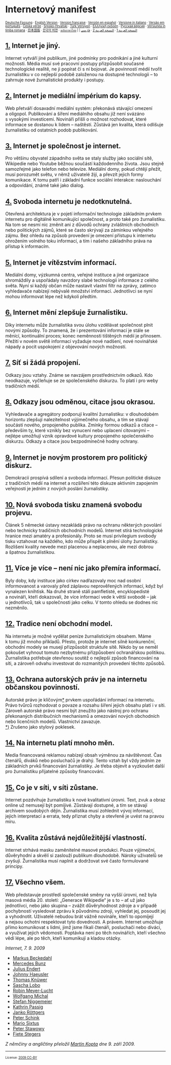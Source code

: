 # Internetový manifest

<small><small>[Deutsche Fassung] · [English Version] · [Version française] · [Versión en español] · [Versione in italiano] · [Versão em português] · [Česká verze] · [Srpsko-Hrvatski] · [Türk Versiyon] · [Ελληνική έκδοση] · [Русская версия] · [Versiunea in limba romana] · [日本語版] · [한국어 버젼] · [ฉบับภาษาไทย] | | [النسخة العربية 1] · [النسخة العربية 2] · [فارسی]</small></small>

<a name="art-1" id="art-1"></a>
## [1.] Internet je jiný.

Internet vytváří jiné publikum, jiné podmínky pro podnikání a jiné kulturní možnosti. Média musí své pracovní postupy přizpůsobit současné technologické realitě, ne ji popírat či s ní bojovat. Je povinností médií tvořit žurnalistiku v co nejlepší podobě založenou na dostupné technologii – to zahrnuje nové žurnalistické produkty i postupy.

<a name="art-2" id="art-2"></a>
## [2.] Internet je mediální impérium do kapsy.

Web přetváří dosavadní mediální systém: překonává stávající omezení a oligopol. Publikování a šíření mediálního obsahu již není svázáno s vysokými investicemi. Novináři přišli o možnost rozhodovat, které informace se dostanou k lidem – naštěstí. Zůstává jen kvalita, která odlišuje žurnalistiku od ostatních podob publikování.

<a name="art-3" id="art-3"></a>
## [3.] Internet je společnost je internet.

Pro většinu obyvatel západního světa se staly služby jako sociální sítě, Wikipedie nebo Youtube běžnou součástí každodenního života. Jsou stejně samozřejmé jako telefon nebo televize. Mediální domy, pokud chtějí přežít, musí porozumět světu, v němž uživatelé žijí, a převzít jejich formy komunikace. K tomu patří i základní funkce sociální interakce: naslouchání a odpovídání, známé také jako dialog.

<a name="art-4" id="art-4"></a>
## [4.] Svoboda internetu je nedotknutelná.

Otevřená architektura je v pojetí informační technologie základním prvkem internetu pro digitálně komunikující společnost, a proto také pro žurnalistiku. Na tom se nesmí nic změnit ani z důvodů ochrany zvláštních obchodních nebo politických zájmů, které se často skrývají za záminkou veřejného zájmu. Bez ohledu na způsob provedení je omezení přístupu k internetu ohrožením volného toku informací, a tím i našeho základního práva na přístup k informacím.

<a name="art-5" id="art-5"></a>
## [5.] Internet je vítězstvím informací.

Mediální domy, výzkumná centra, veřejné instituce a jiné organizace shromáždily a uspořádaly navzdory slabé technologii informace z celého světa. Nyní si každý občan může nastavit vlastní filtr na zprávy, zatímco vyhledavače nabízejí nebývalé množství informací. Jednotlivci se nyní mohou informovat lépe než kdykoli předtím.

<a name="art-6" id="art-6"></a>
## [6.] Internet mění zlepšuje žurnalistiku.

Díky internetu může žurnalistika svou úlohu vzdělávat společnost plnit novými způsoby. To znamená, že i prezentování informací je stále se měnící, kontinuální proces; konec neměnnosti tištěných médií je přínosem. Přežití v novém světě informací vyžaduje nové nadšení, nové novinářské nápady a pocit uspokojení z objevování nových možností.

<a name="art-7" id="art-7"></a>
## [7.] Síť si žádá propojení.

Odkazy jsou vztahy. Známe se navzájem prostřednictvím odkazů. Kdo neodkazuje, vyčleňuje se ze společenského diskurzu. To platí i pro weby tradičních médií.

<a name="art-8" id="art-8"></a>
## [8.] Odkazy jsou odměnou, citace jsou okrasou.

Vyhledavače a agregátory podporují kvalitní žurnalistiku: v dlouhodobém horizontu zlepšují nalezitelnost výjimečného obsahu, a tím se stávají součástí nového, propojeného publika. Zmínky formou odkazů a citace – především ty, které vznikly bez vynucení nebo uplacení citovanými – nejlépe umožňují vznik opravdové kultury propojeného společenského diskurzu. Odkazy a citace jsou bezpodmínečně hodny ochrany.

<a name="art-9" id="art-9"></a>
## [9.] Internet je novým prostorem pro politický diskurz.

Demokracii prospívá sdílení a svoboda informací. Přesun politické diskuze z tradičních médií na internet a rozšíření této diskuze aktivním zapojením veřejnosti je jedním z nových poslání žurnalistiky.

<a name="art-10" id="art-10"></a>
## [10.] Nová svoboda tisku znamená svobodu projevu.

Článek 5 německé ústavy nezakládá právo na ochranu některých povolání nebo technicky tradičních obchodních modelů. Internet stírá technologické hranice mezi amatéry a profesionály. Proto se musí privilegium svobody tisku vztahovat na každého, kdo může přispět k plnění úlohy žurnalistiky. Rozlišení kvality nevede mezi placenou a neplacenou, ale mezi dobrou a špatnou žurnalistikou.

<a name="art-11" id="art-11"></a>
## [11.] Více je více – není nic jako přemíra informací.

Byly doby, kdy instituce jako církev nadřazovaly moc nad osobní informovanost a varovaly před záplavou neprověřených informací, když byl vynalezen knihtisk. Na druhé straně stáli pamfletisté, encyklopedisté a novináři, kteří dokazovali, že více informací vede k větší svobodě – jak u jednotlivců, tak u společnosti jako celku. V tomto ohledu se dodnes nic nezměnilo.

<a name="art-12" id="art-12"></a>
## [12.] Tradice není obchodní model.

Na internetu je možné vydělat peníze žurnalistickým obsahem. Máme k tomu již mnoho příkladů. Přesto, protože je internet silně konkurenční, obchodní modely se musejí přizpůsobit struktuře sítě. Nikdo by se neměl pokoušet vyhnout tomuto nezbytnému přizpůsobení ochranářskou politikou. Žurnalistika potřebuje otevřenou soutěž o nejlepší způsob financování na síti, a zároveň odvahu investovat do rozmanitých provedení těchto způsobů.

<a name="art-13" id="art-13"></a>
## [13.] Ochrana autorských práv je na internetu občanskou povinností.

Autorské právo je klíčovým[\*] prvkem uspořádání informací na internetu. Právo tvůrců rozhodovat o povaze a rozsahu šíření jejich obsahu platí i v síti. Zároveň autorské právo nesmí být zneužito jako nástroj pro ochranu překonaných distribučních mechanismů a omezování nových obchodních nebo licenčních modelů. Vlastnictví zavazuje.  
[\*)] Zrušeno jako stylový poklesek.

<a name="art-14" id="art-14"></a>
## [14.] Na internetu platí mnoho měn.

Media financovaná reklamou nabízejí obsah výměnou za návštěvnost. Čas čtenářů, diváků nebo posluchačů je drahý. Tento vztah byl vždy jedním ze základních prvků financování žurnalistiky. Je třeba objevit a vyzkoušet další pro žurnalistiku přijatelné způsoby financování.

<a name="art-15" id="art-15"></a>
## [15.] Co je v síti, v síti zůstane.

Internet pozdvihuje žurnalistiku k nové kvalitativní úrovni. Text, zvuk a obraz online už nemusejí být pomíjivé. Zůstávají dostupné, a tím se stávají archivem soudobých dějin. Žurnalistika musí zohlednit vývoj informací, jejich interpretací a errata, tedy přiznat chyby a otevřeně je uvést na pravou míru.

<a name="art-16" id="art-16"></a>
## [16.] Kvalita zůstává nejdůležitější vlastností.

Internet strhává masku zaměnitelné masové produkci. Pouze výjimeční, důvěryhodní a skvělí si zaslouží publikum dlouhodobě. Nároky uživatelů se zvyšují. Žurnalistika musí naplnit a dodržovat své často formulované principy.

<a name="art-17" id="art-17"></a>
## [17.] Všechno všem.

Web představuje prostředí společenské směny na vyšší úrovni, než byla masová média 20. století: „Generace Wikipedie“ je s to – ať už jako jednotlivci, nebo jako skupina – zvážit důvěryhodnost zdroje a v případě pochybností vysledovat zprávu k původnímu zdroji, vyhledat jej, posoudit jej a vyhodnotit. Uživatelé nebudou brát vážně novináře, kteří to opomíjejí a nejsou ochotni respektovat tyto dovednosti. A právem. Internet umožňuje přímo komunikovat s lidmi, jimž jsme říkali čtenáři, posluchači nebo diváci, a využívat jejich vědomosti. Poptávka není po těch novinářích, kteří všechno vědí lépe, ale po těch, kteří komunikují a kladou otázky.

*Internet, 7. 9. 2009*

* [Markus Beckedahl]
* [Mercedes Bunz]
* [Julius Endert]
* [Johnny Haeusler]
* [Thomas Knüwer]
* [Sascha Lobo]
* [Robin Meyer-Lucht]
* [Wolfgang Michal]
* [Stefan Niggemeier]
* [Kathrin Passig]
* [Janko Röttgers]
* [Peter Schink]
* [Mario Sixtus]
* [Peter Stawowy]
* [Fiete Stegers]

*Z němčiny a angličtiny přeložil [Martin Kopta] dne 9. září 2009.*

***

<small><small>License: [2009 CC-BY](https://creativecommons.org/licenses/by/3.0/)</small></small>

[Deutsche Fassung]: http://www.internet-manifest.de
[English Version]: http://www.internet-manifesto.org
[Version française]: http://owni.fr/2009/09/09/un-manifeste-internet-traduction/
[Versión en español]: http://uberblogged.com/periodismo/como-funciona-el-periodismo-hoy-manifiesto/
[Versione in italiano]: http://mediablog.corriere.it/2009/09/il_giornalismo_ai_tempi_di_int.html
[Versão em português]: http://manifesto-internet.org/
[Česká verze]: http://www.internet-manifest.cz/
[Srpsko-Hrvatski]: http://www.blogowski.eu/2009/09/15/internet-manifest/
[Türk Versiyon]: http://blog.akgul.web.tr/?p=30
[Ελληνική έκδοση]: http://www.news247.gr/a/5%21101128
[Русская версия]: http://journalism.com.ua/archives/359
[Versiunea in limba romana]: http://economie.hotnews.ro/stiri-media_publicitate-6119844-moartea-ziaristului-atotstiutor-aparut-manifestul-internetului-17-puncte.htm
[日本語版]: http://peer2peer.blog79.fc2.com/blog-entry-1552.html
[한국어 버젼]: http://capcold.net/blog/4629
[ฉบับภาษาไทย]: http://www.fringer.org/?p=446
[النسخة العربية 1]: http://www.al-khabar.info/%D8%A8%D9%80%D9%8A%D8%A7%D9%86-%D8%A7%D9%84%D8%A3%D9%86%D9%80%D8%AA%D9%80%D8%B1%D9%86%D9%80%D8%AA-%D9%83%D9%80%D9%8A%D9%81-%D8%AA%D9%80%D8%B4%D9%80%D8%AA%D9%80%D8%BA%D9%84-%D8%A7%D9%84%D8%B5%D9%91%D8%AD%D8%A7%D9%81%D8%A9-%D8%A7%D9%84%D9%8A%D9%88%D9%85-%D8%B3%D8%A8%D8%B9%D8%A9-%D8%B9%D8%B4%D8%B1-%D8%A5%D8%AB%D9%80%D8%A8%D8%A7%D8%AA%D8%A7_a7842.html
[النسخة العربية 2]: http://owni.fr/2009/09/12/%D8%A8%D9%80%D9%8A%D8%A7%D9%86-%D8%A7%D9%84%D8%A3%D9%86%D9%80%D8%AA%D9%80%D8%B1%D9%86%D9%80%D9%8A%D8%AA-un-manifeste-internet/
[فارسی]: http://muvi.ir/?page_id=121
[1.]: #art-1
[2.]: #art-2
[3.]: #art-3
[4.]: #art-4
[5.]: #art-5
[6.]: #art-6
[7.]: #art-7
[8.]: #art-8
[9.]: #art-9
[10.]: #art-10
[11.]: #art-11
[12.]: #art-12
[13.]: #art-13
[\*]: #stilbluete
[\*)]: #ausstilbluete
[14.]: #art-14
[15.]: #art-15
[16.]: #art-16
[17.]: #art-17
[Markus Beckedahl]: http://www.netzpolitik.org/ "Markus Beckedahl "
[Mercedes Bunz]: http://www.mercedes-bunz.de/ "Mercedes Bunz"
[Julius Endert]: http://www.blinkenlichten.com/ "Julius Endert"
[Johnny Haeusler]: http://www.spreeblick.com/ "Johnny Haeusler"
[Thomas Knüwer]: http://blog.handelsblatt.com/indiskretion/ "Thomas Knüwer"
[Sascha Lobo]: http://www.saschalobo.com/ "Sascha Lobo"
[Robin Meyer-Lucht]: http://www.carta.info/ "Robin Meyer-Lucht"
[Wolfgang Michal]: http://www.autoren-reporter.de/index.php?option=com_content&task=view&id=23&Itemid=66 "Wolfgang Michal"
[Stefan Niggemeier]: http://www.stefan-niggemeier.de/ "Stefan Niggemeier"
[Kathrin Passig]: http://de.wikipedia.org/wiki/Kathrin_Passig "Kathrin Passig"
[Janko Röttgers]: http://www.lowpass.cc/ "Janko Röttgers"
[Peter Schink]: http://www.peter-schink.de/ "Peter Schink"
[Mario Sixtus]: http://www.elektrischer-reporter.de/ "Mario Sixtus"
[Peter Stawowy]: http://www.xing.com/profile/Peter_Stawowy "Peter Stawowy"
[Fiete Stegers]: http://www.netzjournalismus.de/ "Fiete Stegers"
[Martin Kopta]: http://martinkopta.cz/ "Martin Kopta"
